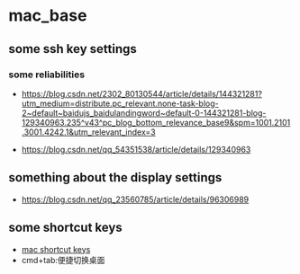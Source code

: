 # mac_base

## some ssh key settings


### some reliabilities
- https://blog.csdn.net/2302_80130544/article/details/144321281?utm_medium=distribute.pc_relevant.none-task-blog-2~default~baidujs_baidulandingword~default-0-144321281-blog-129340963.235^v43^pc_blog_bottom_relevance_base9&spm=1001.2101.3001.4242.1&utm_relevant_index=3

- https://blog.csdn.net/qq_54351538/article/details/129340963

## something about the display settings
- https://blog.csdn.net/qq_23560785/article/details/96306989


## some shortcut keys

- [mac shortcut keys](https://liubing.me/article/mac/mac-shortcut-keys.html#%E5%AD%98%E5%82%A8%E6%96%87%E4%BB%B6)
- cmd+tab:便捷切换桌面
